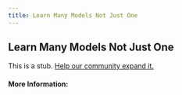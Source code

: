 ```yaml
---
title: Learn Many Models Not Just One
---
```


## Learn Many Models Not Just One

This is a stub. [Help our community expand it.](https://github.com/freeCodeCamp/guide-articles/tree/master/articles/Machine-Learning/Principles/Learn-Many-Models-Not-Just-One/index.md)

<!-- The article goes here, in GitHub-flavored Markdown. Feel free to add YouTube videos, images, and CodePen/JSBin embeds  -->

#### More Information:
<!-- Please add any articles you think might be helpful to read before writing the article -->


